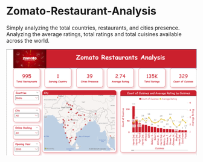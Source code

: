 # Zomato-Restaurant-Analysis
Simply analyzing the total countries, restaurants, and cities presence. Analyzing the average ratings, total ratings and total cuisines available across the world.

![alt text](https://github.com/Mahesh-Sarkar06/Zomato-Restaurant-Analysis/blob/main/Zomato_Analysis.png)
